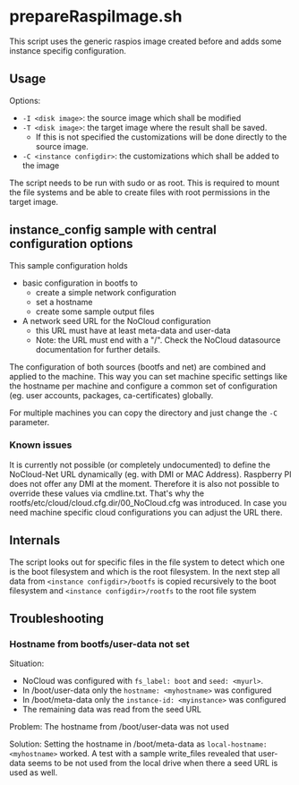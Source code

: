 # prepareRaspiImage.sh
This script uses the generic raspios image created before and adds some instance specifig configuration.

## Usage
Options:
* ``-I <disk image>``: the source image which shall be modified
* ``-T <disk image>``: the target image where the result shall be saved.
  * If this is not specified the customizations will be done directly to the source image.
* ``-C <instance configdir>``: the customizations which shall be added to the image


The script needs to be run with sudo or as root. This is required to mount the file systems and be able to create files
with root permissions in the target image.

## instance_config sample with central configuration options

This sample configuration holds

- basic configuration in bootfs to
    - create a simple network configuration
    - set a hostname
    - create some sample output files
- A network seed URL for the NoCloud configuration
    - this URL must have at least meta-data and user-data
    - Note: the URL must end with a "/". Check the NoCloud datasource documentation for further details.

The configuration of both sources (bootfs and net) are combined and applied to the machine. This way you can set machine
specific settings like the hostname per machine and configure a common set of configuration (eg. user accounts,
packages, ca-certificates) globally.

For multiple machines you can copy the directory and just change the ``-C`` parameter.

### Known issues
It is currently not possible (or completely undocumented) to define the NoCloud-Net URL dynamically (eg. with DMI or MAC
Address). Raspberry PI does not offer any DMI at the moment. Therefore it is also not possible to override these values 
via cmdline.txt. That's why the rootfs/etc/cloud/cloud.cfg.dir/00_NoCloud.cfg was introduced. In case you need machine 
specific cloud configurations you can adjust the URL there.

## Internals
The script looks out for specific files in the file system to detect which one is the boot filesystem and which is the
root filesystem.
In the next step all data from ``<instance configdir>/bootfs`` is copied recursively to the boot filesystem and
``<instance configdir>/rootfs`` to the root file system

## Troubleshooting
### Hostname from bootfs/user-data not set
Situation:
- NoCloud was configured with `fs_label: boot` and `seed: <myurl>`.
- In /boot/user-data only the `hostname: <myhostname>` was configured
- In /boot/meta-data only the `instance-id: <myinstance>` was configured
- The remaining data was read from the seed URL

Problem:
The hostname from /boot/user-data was not used

Solution:
Setting the hostname in /boot/meta-data as `local-hostname: <myhostname>` worked.
A test with a sample write_files revealed that user-data seems to be not used from the local drive when there a seed URL
is used as well.